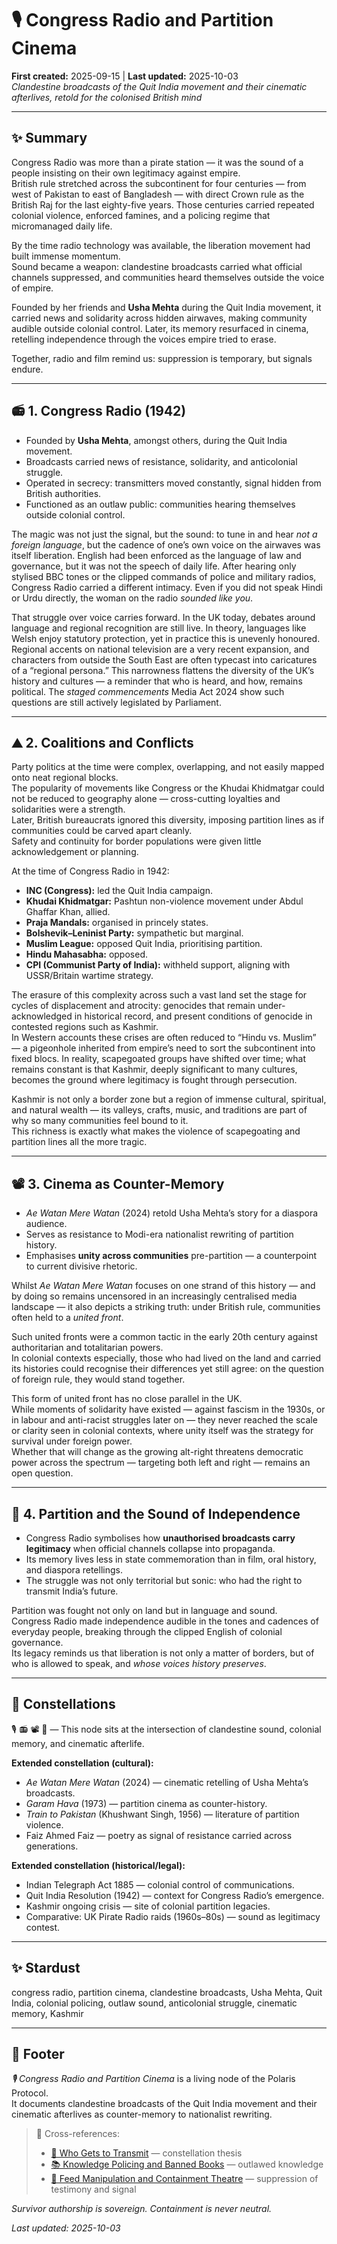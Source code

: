 # 🎙 Congress Radio and Partition Cinema  
**First created:** 2025-09-15 | **Last updated:** 2025-10-03  
*Clandestine broadcasts of the Quit India movement and their cinematic afterlives, retold for the colonised British mind*  

---

## ✨ Summary  
Congress Radio was more than a pirate station — it was the sound of a people insisting on their own legitimacy against empire.  
British rule stretched across the subcontinent for four centuries — from west of Pakistan to east of Bangladesh — with direct Crown rule as the British Raj for the last eighty-five years. Those centuries carried repeated colonial violence, enforced famines, and a policing regime that micromanaged daily life.  

By the time radio technology was available, the liberation movement had built immense momentum.  
Sound became a weapon: clandestine broadcasts carried what official channels suppressed, and communities heard themselves outside the voice of empire.  

Founded by her friends and **Usha Mehta** during the Quit India movement, it carried news and solidarity across hidden airwaves, making community audible outside colonial control. Later, its memory resurfaced in cinema, retelling independence through the voices empire tried to erase.  

Together, radio and film remind us: suppression is temporary, but signals endure.  

---

## 📻 1. Congress Radio (1942)  
- Founded by **Usha Mehta**, amongst others, during the Quit India movement.  
- Broadcasts carried news of resistance, solidarity, and anticolonial struggle.  
- Operated in secrecy: transmitters moved constantly, signal hidden from British authorities.  
- Functioned as an outlaw public: communities hearing themselves outside colonial control.  

The magic was not just the signal, but the sound: to tune in and hear *not a foreign language*, but the cadence of one’s own voice on the airwaves was itself liberation. English had been enforced as the language of law and governance, but it was not the speech of daily life. After hearing only stylised BBC tones or the clipped commands of police and military radios, Congress Radio carried a different intimacy. Even if you did not speak Hindi or Urdu directly, the woman on the radio *sounded like you*.  

That struggle over voice carries forward. In the UK today, debates around language and regional recognition are still live. In theory, languages like Welsh enjoy statutory protection, yet in practice this is unevenly honoured. Regional accents on national television are a very recent expansion, and characters from outside the South East are often typecast into caricatures of a “regional persona.” This narrowness flattens the diversity of the UK’s history and cultures — a reminder that who is heard, and how, remains political. The *staged commencements* Media Act 2024 show such questions are still actively legislated by Parliament.  

---

## ⛰️ 2. Coalitions and Conflicts  

Party politics at the time were complex, overlapping, and not easily mapped onto neat regional blocks.  
The popularity of movements like Congress or the Khudai Khidmatgar could not be reduced to geography alone — cross-cutting loyalties and solidarities were a strength.  
Later, British bureaucrats ignored this diversity, imposing partition lines as if communities could be carved apart cleanly.  
Safety and continuity for border populations were given little acknowledgement or planning.  

At the time of Congress Radio in 1942:  
- **INC (Congress):** led the Quit India campaign.  
- **Khudai Khidmatgar:** Pashtun non-violence movement under Abdul Ghaffar Khan, allied.  
- **Praja Mandals:** organised in princely states.  
- **Bolshevik–Leninist Party:** sympathetic but marginal.  
- **Muslim League:** opposed Quit India, prioritising partition.  
- **Hindu Mahasabha:** opposed.  
- **CPI (Communist Party of India):** withheld support, aligning with USSR/Britain wartime strategy.  

The erasure of this complexity across such a vast land set the stage for cycles of displacement and atrocity: genocides that remain under-acknowledged in historical record, and present conditions of genocide in contested regions such as Kashmir.  
In Western accounts these crises are often reduced to “Hindu vs. Muslim” — a pigeonhole inherited from empire’s need to sort the subcontinent into fixed blocs. In reality, scapegoated groups have shifted over time; what remains constant is that Kashmir, deeply significant to many cultures, becomes the ground where legitimacy is fought through persecution.  

Kashmir is not only a border zone but a region of immense cultural, spiritual, and natural wealth — its valleys, crafts, music, and traditions are part of why so many communities feel bound to it.  
This richness is exactly what makes the violence of scapegoating and partition lines all the more tragic.  

---

## 📽️ 3. Cinema as Counter-Memory  
- *Ae Watan Mere Watan* (2024) retold Usha Mehta’s story for a diaspora audience.  
- Serves as resistance to Modi-era nationalist rewriting of partition history.  
- Emphasises **unity across communities** pre-partition — a counterpoint to current divisive rhetoric.  

Whilst *Ae Watan Mere Watan* focuses on one strand of this history — and by doing so remains uncensored in an increasingly centralised media landscape — it also depicts a striking truth: under British rule, communities often held to a *united front*.  

Such united fronts were a common tactic in the early 20th century against authoritarian and totalitarian powers.  
In colonial contexts especially, those who had lived on the land and carried its histories could recognise their differences yet still agree: on the question of foreign rule, they would stand together.  

This form of united front has no close parallel in the UK.  
While moments of solidarity have existed — against fascism in the 1930s, or in labour and anti-racist struggles later on — they never reached the scale or clarity seen in colonial contexts, where unity itself was the strategy for survival under foreign power.  
Whether that will change as the growing alt-right threatens democratic power across the spectrum — targeting both left and right — remains an open question.  

---

## 🦚 4. Partition and the Sound of Independence  
- Congress Radio symbolises how **unauthorised broadcasts carry legitimacy** when official channels collapse into propaganda.  
- Its memory lives less in state commemoration than in film, oral history, and diaspora retellings.  
- The struggle was not only territorial but sonic: who had the right to transmit India’s future.  

Partition was fought not only on land but in language and sound.  
Congress Radio made independence audible in the tones and cadences of everyday people, breaking through the clipped English of colonial governance.  
Its legacy reminds us that liberation is not only a matter of borders, but of who is allowed to speak, and *whose voices history preserves*.  

---

## 🌌 Constellations  

🎙 📻 📽️ 🦚 — This node sits at the intersection of clandestine sound, colonial memory, and cinematic afterlife.  

**Extended constellation (cultural):**  
- *Ae Watan Mere Watan* (2024) — cinematic retelling of Usha Mehta’s broadcasts.  
- *Garam Hava* (1973) — partition cinema as counter-history.  
- *Train to Pakistan* (Khushwant Singh, 1956) — literature of partition violence.  
- Faiz Ahmed Faiz — poetry as signal of resistance carried across generations.  

**Extended constellation (historical/legal):**  
- Indian Telegraph Act 1885 — colonial control of communications.  
- Quit India Resolution (1942) — context for Congress Radio’s emergence.  
- Kashmir ongoing crisis — site of colonial partition legacies.  
- Comparative: UK Pirate Radio raids (1960s–80s) — sound as legitimacy contest.  

---

## ✨ Stardust  

congress radio, partition cinema, clandestine broadcasts, Usha Mehta, Quit India, colonial policing, outlaw sound, anticolonial struggle, cinematic memory, Kashmir  

---

## 🏮 Footer  
*🎙 Congress Radio and Partition Cinema* is a living node of the Polaris Protocol.  
It documents clandestine broadcasts of the Quit India movement and their cinematic afterlives as counter-memory to nationalist rewriting.  

> 📡 Cross-references:  
> - [📡 Who Gets to Transmit](./📡_who_gets_to_transmit.md) — constellation thesis  
> - [📚 Knowledge Policing and Banned Books](./📚_knowledge_policing_and_banned_books.md) — outlawed knowledge  
> - [📱 Feed Manipulation and Containment Theatre](./📱_feed_manipulation_and_containment_theatre.md) — suppression of testimony and signal  

*Survivor authorship is sovereign. Containment is never neutral.*  

_Last updated: 2025-10-03_  
